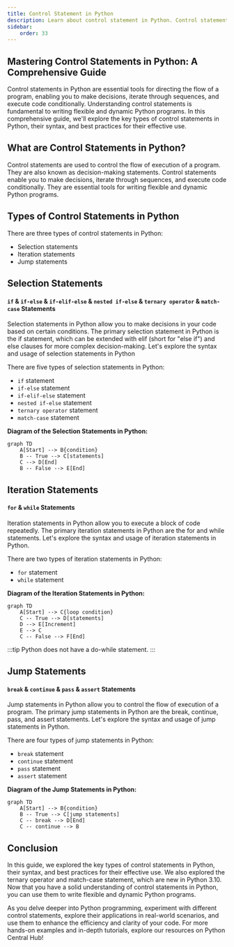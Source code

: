 ```yaml
---
title: Control Statement in Python
description: Learn about control statement in Python. Control statement is used to control the flow of execution of the program. We will learn about if, if-else, if-elif-else, for, while, break, continue, pass, and assert statement in Python. In the end, we will also learn about the ternary operator in Python.
sidebar: 
    order: 33
---
```


## Mastering Control Statements in Python: A Comprehensive Guide
Control statements in Python are essential tools for directing the flow of a program, enabling you to make decisions, iterate through sequences, and execute code conditionally. Understanding control statements is fundamental to writing flexible and dynamic Python programs. In this comprehensive guide, we'll explore the key types of control statements in Python, their syntax, and best practices for their effective use.

## What are Control Statements in Python?
Control statements are used to control the flow of execution of a program. They are also known as decision-making statements. Control statements enable you to make decisions, iterate through sequences, and execute code conditionally. They are essential tools for writing flexible and dynamic Python programs.

## Types of Control Statements in Python
There are three types of control statements in Python:

- Selection statements
- Iteration statements
- Jump statements

## Selection Statements
#### `if` & `if-else` & `if-elif-else` & `nested if-else` & `ternary operator` & `match-case` Statements
Selection statements in Python allow you to make decisions in your code based on certain conditions. The primary selection statement in Python is the if statement, which can be extended with elif (short for "else if") and else clauses for more complex decision-making. Let's explore the syntax and usage of selection statements in Python

There are five types of selection statements in Python:
- `if` statement
- `if-else` statement
- `if-elif-else` statement
- `nested if-else` statement
- `ternary operator` statement
- `match-case` statement

**Diagram of the Selection Statements in Python:**

```mermaid title="Selection Statements" desc="Diagram of the Selection Statements in Python"
graph TD
    A[Start] --> B{condition}
    B -- True --> C[statements]
    C --> D[End]
    B -- False --> E[End]
```


## Iteration Statements
#### `for` & `while` Statements
Iteration statements in Python allow you to execute a block of code repeatedly. The primary iteration statements in Python are the for and while statements. Let's explore the syntax and usage of iteration statements in Python. 

There are two types of iteration statements in Python:
- `for` statement
- `while` statement

**Diagram of the Iteration Statements in Python:**

```mermaid title="Iteration Statements" desc="Diagram of the Iteration Statements in Python"
graph TD
    A[Start] --> C{loop condition}
    C -- True --> D[statements]
    D --> E[Increment]
    E --> C
    C -- False --> F[End]
```


:::tip
Python does not have a do-while statement.
:::

## Jump Statements
#### `break` & `continue` & `pass` & `assert` Statements
Jump statements in Python allow you to control the flow of execution of a program. The primary jump statements in Python are the break, continue, pass, and assert statements. Let's explore the syntax and usage of jump statements in Python.

There are four types of jump statements in Python:
- `break` statement
- `continue` statement
- `pass` statement
- `assert` statement

**Diagram of the Jump Statements in Python:**

```mermaid title="Jump Statements" desc="Diagram of the Jump Statements in Python"
graph TD
    A[Start] --> B{condition}
    B -- True --> C[jump statements]
    C -- break --> D[End]
    C -- continue --> B
```


## Conclusion
In this guide, we explored the key types of control statements in Python, their syntax, and best practices for their effective use. We also explored the ternary operator and match-case statement, which are new in Python 3.10. Now that you have a solid understanding of control statements in Python, you can use them to write flexible and dynamic Python programs.

As you delve deeper into Python programming, experiment with different control statements, explore their applications in real-world scenarios, and use them to enhance the efficiency and clarity of your code. For more hands-on examples and in-depth tutorials, explore our resources on Python Central Hub!